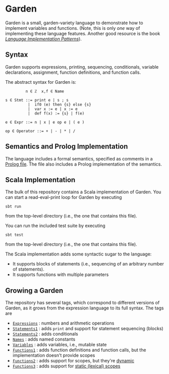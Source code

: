 [Prolog]: semantics.pl
[LIP]: https://pragprog.com/book/tpdsl/language-implementation-patterns
[Expressions]: https://github.com/hmc-cs111-fall2015/variables-and-functions/releases/tag/Expressions
[Names]: https://github.com/hmc-cs111-fall2015/variables-and-functions/releases/tag/Names
[Statements1]: https://github.com/hmc-cs111-fall2015/variables-and-functions/releases/tag/Statements1
[Statements2]: https://github.com/hmc-cs111-fall2015/variables-and-functions/releases/tag/Statements2
[Variables]: https://github.com/hmc-cs111-fall2015/variables-and-functions/releases/tag/Variables
[Functions1]: https://github.com/hmc-cs111-fall2015/variables-and-functions/releases/tag/Functions1
[Functions2]: https://github.com/hmc-cs111-fall2015/variables-and-functions/releases/tag/Functions2
[Functions3]: https://github.com/hmc-cs111-fall2015/variables-and-functions/releases/tag/Functions3
[Dynamic Scopes]: http://en.wikipedia.org/wiki/Scope_%28computer_science%29#Dynamic_scoping
[Static Scopes]: http://en.wikipedia.org/wiki/Scope_(computer_science)#Lexical_scoping

# Garden
Garden is a small, garden-variety language to demonstrate how to implement 
variables and functions. (Note, this is only *one* way of implementing these 
language features. Another good resource is the book 
[*Language Implementation Patterns*][LIP]).

## Syntax
Garden supports expressions, printing, sequencing, conditionals, variable 
declarations, assignment, function definitions, and function calls.

The abstract syntax for Garden is:

```
         n ∈ ℤ  x,f ∈ Name

s ∈ Stmt ::= print e | s ; s
          |  if0 (e) then {s} else {s}
          |  var x := e | x := e
          |  def f(x) := {s} | f(e)

e ∈ Expr ::= n | x | e op e | ( e )

op ∈ Operator ::= + | - | * | /
```

## Semantics and Prolog Implementation

The language includes a formal semantics, specified as comments in a 
[Prolog file][Prolog]. The file also includes a Prolog implementation of the
semantics.

## Scala Implementation

The bulk of this repository contains a Scala implementation of Garden. You can
start a read-eval-print loop for Garden by executing
```
sbt run
```
from the top-level directory (i.e., the one that contains this file).

You can run the included test suite by executing
```
sbt test
```
from the top-level directory (i.e., the one that contains this file).

The Scala implementation adds some syntactic sugar to the language:

   - It supports blocks of statements (i.e., sequencing of an arbitrary number
   of statements).
   - It supports functions with multiple parameters

## Growing a Garden

The repository has several tags, which correspond to different versions of
Garden, as it grows from the expression language to its full syntax. The tags
are

  - [`Expressions`][Expressions] : numbers and arithmetic operations
  - [`Statements1`][Statements1] : adds `print` and support for statement sequencing (blocks)
  - [`Statements2`][Statements2] : adds conditionals
  - [`Names`][Names] : adds named constants
  - [`Variables`][Variables] : adds variables, i.e., mutable state
  - [`Functions1`][Functions1] : adds function definitions and function calls, but the implementation doesn't provide scopes
  - [`Functions2`][Functions2] : adds support for scopes, but they're [dynamic][Dynamic Scopes]
  - [`Functions3`][Functions3] : adds support for [static (lexical) scopes][Static Scopes]
